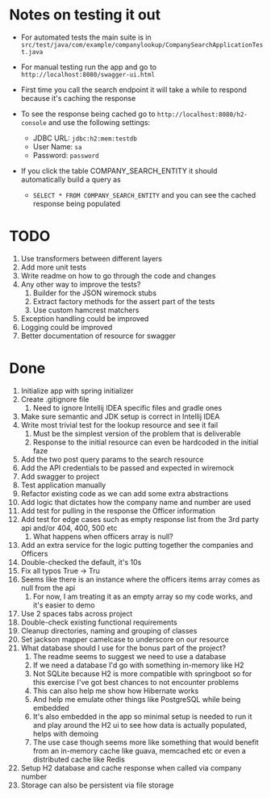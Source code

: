 # Notes on testing it out
- For automated tests the main suite is in `src/test/java/com/example/companylookup/CompanySearchApplicationTest.java`
- For manual testing run the app and go to `http://localhost:8080/swagger-ui.html`
- First time you call the search endpoint it will take a while to respond because it's caching the response
- To see the response being cached go to `http://localhost:8080/h2-console` and use the following settings:
  - JDBC URL: `jdbc:h2:mem:testdb`
  - User Name: `sa`
  - Password: `password`
  
- If you click the table COMPANY_SEARCH_ENTITY it should automatically build a query as 
  - `SELECT * FROM COMPANY_SEARCH_ENTITY` and you can see the cached response being populated
  
# TODO
1. Use transformers between different layers 
2. Add more unit tests 
3. Write readme on how to go through the code and changes 
4. Any other way to improve the tests? 
   1. Builder for the JSON wiremock stubs
   2. Extract factory methods for the assert part of the tests
   3. Use custom hamcrest matchers 
5. Exception handling could be improved 
6. Logging could be improved 
7. Better documentation of resource for swagger

# Done
1. Initialize app with spring initializer
2. Create .gitignore file
   1. Need to ignore Intellij IDEA specific files and gradle ones
3. Make sure semantic and JDK setup is correct in Intellij IDEA
4. Write most trivial test for the lookup resource and see it fail
   1. Must be the simplest version of the problem that is deliverable
   2. Response to the initial resource can even be hardcoded in the initial faze
5. Add the two post query params to the search resource
6. Add the API credentials to be passed and expected in wiremock
7. Add swagger to project 
8. Test application manually
9. Refactor existing code as we can add some extra abstractions
10. Add logic that dictates how the company name and number are used
11. Add test for pulling in the response the Officer information 
12. Add test for edge cases such as empty response list from the 3rd party api and/or 404, 400, 500 etc 
    1. What happens when officers array is null? 
13. Add an extra service for the logic putting together the companies and Officers
14. Double-checked the default, it's 10s 
15. Fix all typos True -> Tru
16. Seems like there is an instance where the officers items array comes as null from the api
    1. For now, I am treating it as an empty array so my code works, and it's easier to demo
17. Use 2 spaces tabs across project 
18. Double-check existing functional requirements
19. Cleanup directories, naming and grouping of classes
20. Set jackson mapper camelcase to underscore on our resource 
21. What database should I use for the bonus part of the project? 
    1. The readme seems to suggest we need to use a database 
    2. If we need a database I'd go with something in-memory like H2 
    3. Not SQLite because H2 is more compatible with springboot so for this exercise I've got best chances to not encounter problems 
    4. This can also help me show how Hibernate works 
    5. And help me emulate other things like PostgreSQL while being embedded 
    6. It's also embedded in the app so minimal setup is needed to run it and play around the H2 ui to see how data is actually populated, helps with demoing 
    7. The use case though seems more like something that would benefit from an in-memory cache like guava, memcached etc or even a distributed cache like Redis 
22. Setup H2 database and cache response when called via company number 
23. Storage can also be persistent via file storage